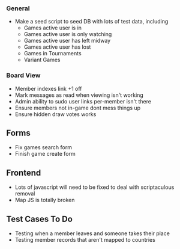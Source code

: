 ### General

* Make a seed script to seed DB with lots of test data, including
  * Games active user is in
  * Games active user is only watching
  * Games active user has left midway
  * Games active user has lost
  * Games in Tournaments
  * Variant Games

### Board View

* Member indexes link +1 off
* Mark messages as read when viewing isn't working
* Admin ability to sudo user links per-member isn't there
* Ensure members not in-game dont mess things up
* Ensure hidden draw votes works

## Forms

- Fix games search form
- Finish game create form 

## Frontend

- Lots of javascript will need to be fixed to deal with scriptaculous removal
- Map JS is totally broken

## Test Cases To Do

- Testing when a member leaves and someone takes their place
- Testing member records that aren't mapped to countries

